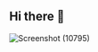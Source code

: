 ## Hi there 👋
![Screenshot (10795)](https://github.com/user-attachments/assets/0a2a258d-5417-42c8-b655-cb971a2dae0b)

<!--
**withinzephen/withinzephen** is a ✨ _special_ ✨ repository because its `README.md` (this file) appears on your GitHub profile.

Here are some ideas to get you started:

- 🔭 I’m currently working on ...
- 🌱 I’m currently learning ...
- 👯 I’m looking to collaborate on ...
- 🤔 I’m looking for help with ...
- 💬 Ask me about ...
- 📫 How to reach me: ...
- 😄 Pronouns: ...
- ⚡ Fun fact: ...
-->
